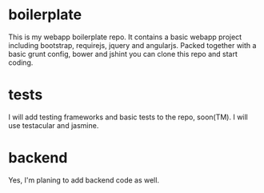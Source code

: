 # boilerplate #

This is my webapp boilerplate repo. It contains a basic webapp project including bootstrap, requirejs, jquery and angularjs. Packed together with a basic grunt config, bower and jshint you can clone this repo and start coding. 

# tests #

I will add testing frameworks and basic tests to the repo, soon(TM). I will use testacular and jasmine.

# backend #

Yes, I'm planing to add backend code as well. 

